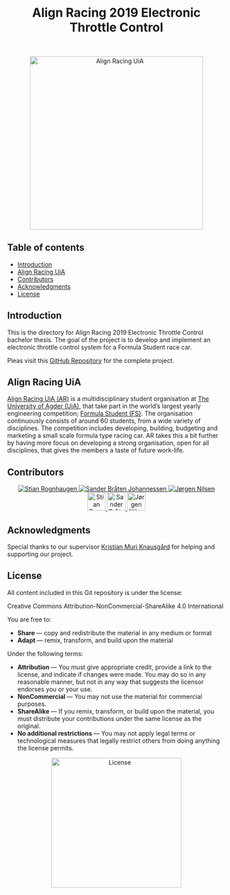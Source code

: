<h1 align="center"> Align Racing 2019 Electronic Throttle Control </h1> <br>
<p align="center">
    <a href="http://www.alignracing.no/">
      <img alt="Align Racing UiA" title="Align Racing UiA" src="https://i.imgur.com/idweYeR.png" width="400">
    </a>
</p>

<!-- START doctoc generate TOC please keep comment here to allow auto update -->
<!-- DON'T EDIT THIS SECTION, INSTEAD RE-RUN doctoc TO UPDATE -->
## Table of contents

- [Introduction](#introduction)
- [Align Racing UiA](#alignracinguia)
- [Contributors](#contributors)
- [Acknowledgments](#acknowledgments)
- [License](#license)

<!-- END doctoc generated TOC please keep comment here to allow auto update -->

## Introduction

This is the directory for Align Racing 2019 Electronic Throttle Control bachelor thesis. The goal of the project is to develop and implement an electronic throttle control system for a Formula Student race car.

Pleas visit this <a href="https://github.com/stianrognhaugen/AR19_ETC">GitHub Repository</a> for the complete project.

## Align Racing UiA

<a href="http://www.alignracing.no/">Align Racing UiA (AR)</a> is a multidisciplinary student organisation at <a href="https://www.uia.no/">The University of Agder (UiA)</a>, that take part in the world’s largest yearly engineering competition; <a href="https://www.imeche.org/events/formula-student">Formula Student (FS)</a>. The organisation continuously consists of around 60 students, from a wide variety of disciplines. The competition includes developing, building, budgeting and marketing a small scale formula type racing car. AR takes this a bit further by having more focus on developing a strong organisation, open for all disciplines, that gives the members a taste of future work-life.


## Contributors

<div align="center">
<a href="https://github.com/stianrognhaugen" target="_blank">
    <img src="https://i.imgur.com/BnVEktU.png" alt="Stian Rognhaugen">
</a>

<a href="https://github.com/sandmag" target="_blank">
    <img src="https://i.imgur.com/azzeeiS.png" alt="Sander Bråten Johannessen">
</a>

<a href="https://github.com/gurgle96" target="_blank">
    <img src="https://i.imgur.com/SNUffRw.png" alt="Jørgen Nilsen">
</a>
</div>

<div align="center">
<a href="https://www.linkedin.com/in/stian-rognhaugen/" target="_blank">
    <img src="https://upload.wikimedia.org/wikipedia/commons/c/ca/LinkedIn_logo_initials.png" alt="Stian Rognhaugen LinkedIn" style="width:42px;height:42px;border:0;">
</a>

<a href="https://www.linkedin.com/in/sandmag/" target="_blank">
    <img src="https://upload.wikimedia.org/wikipedia/commons/c/ca/LinkedIn_logo_initials.png" alt="Sander Bråten Johannessen LinkedIn" style="width:42px;height:42px;border:0;">
</a>

<a href="https://www.linkedin.com/in/j%C3%B8rgennilsen/" target="_blank">
    <img src="https://upload.wikimedia.org/wikipedia/commons/c/ca/LinkedIn_logo_initials.png" alt="Jørgen Nilsen LinkedIn" style="width:42px;height:42px;border:0;">
</a>
</div>

## Acknowledgments

Special thanks to our supervisor <a href="https://www.uia.no/kk/profil/kristimk">Kristian Muri Knausgård</a> for helping and supporting our project.

## License
All content included in this Git repository is under the license:

Creative Commons Attribution-NonCommercial-ShareAlike 4.0 International

You are free to:
* <b> Share </b> — copy and redistribute the material in any medium or format
* <b> Adapt </b> — remix, transform, and build upon the material

Under the following terms:
* <b> Attribution </b> — You must give appropriate credit, provide a link to the license, and indicate if changes were made. You may do so in any reasonable manner, but not in any way that suggests the licensor endorses you or your use.
* <b> NonCommercial </b> — You may not use the material for commercial purposes.
* <b> ShareAlike </b> — If you remix, transform, or build upon the material, you must distribute your contributions under the same license as the original.
* <b> No additional restrictions </b> — You may not apply legal terms or technological measures that legally restrict others from doing anything the license permits.

<p align="center">
<img src="https://github.com/stianrognhaugen/AR19_ETC/blob/master/AR19_ETC_administratively/license/by-nc-sa-ccLicense.png"
     alt="License"
     width="300" />
</p>

